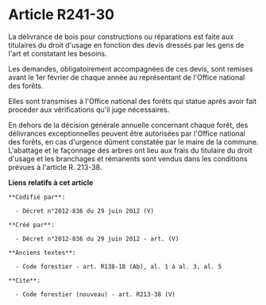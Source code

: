 # Article R241-30

La délivrance de bois pour constructions ou réparations est faite aux titulaires du droit d'usage en fonction des devis
dressés par les gens de l'art et constatant les besoins.

Les demandes, obligatoirement accompagnées de ces devis, sont remises avant le 1er février de chaque année au représentant de
l'Office national des forêts.

Elles sont transmises à l'Office national des forêts qui statue après avoir fait procéder aux vérifications qu'il juge
nécessaires.

En dehors de la décision générale annuelle concernant chaque forêt, des délivrances exceptionnelles peuvent être autorisées
par l'Office national des forêts, en cas d'urgence dûment constatée par le maire de la commune. L'abattage et le façonnage
des arbres ont lieu aux frais du titulaire du droit d'usage et les branchages et rémanents sont vendus dans les conditions
prévues à l'article R. 213-38.

**Liens relatifs à cet article**

	**Codifié par**:

	  - Décret n°2012-836 du 29 juin 2012 (V)

	**Créé par**:

	  - Décret n°2012-836 du 29 juin 2012 - art. (V)

	**Anciens textes**:

	  - Code forestier - art. R138-18 (Ab), al. 1 à al. 3, al. 5

	**Cite**:

	  - Code forestier (nouveau) - art. R213-38 (V)
